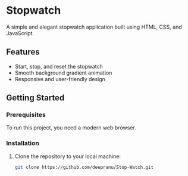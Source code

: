 # Stopwatch

A simple and elegant stopwatch application built using HTML, CSS, and JavaScript.

## Features

- Start, stop, and reset the stopwatch
- Smooth background gradient animation
- Responsive and user-friendly design

## Getting Started

### Prerequisites

To run this project, you need a modern web browser.

### Installation

1. Clone the repository to your local machine:
   ```bash
   git clone https://github.com/deepranu/Stop-Watch.git
